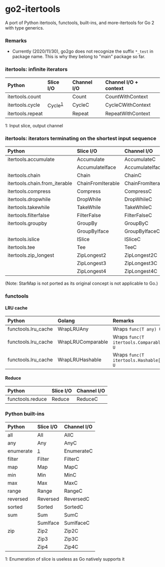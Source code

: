 # go2-itertools

A port of Python itertools, functools, built-ins, and more-itertools for Go 2 with type generics.


### Remarks

- Currently (2020/11/30), go2go does not recognize the suffix `*_test` in package name. This is why they belong to "main" package so far.


### itertools: infinite iterators

|Python|Slice I/O|Channel I/O|Channel I/O + context|
|:--|:--|:--|:--|
|itertools.count||Count|CountWithContext|
|itertools.cycle|Cycle<sup>[1](#infinite1)</sup>|CycleC|CycleCWithContext|
|itertools.repeat||Repeat|RepeatWithContext|

<a name="infinite1">1</a>: Input slice, output channel


### itertools: iterators terminating on the shortest input sequence

|Python|Slice I/O|Channel I/O|
|:--|:--|:--|
|itertools.accumulate|Accumulate|AccumulateC|
||AccumulateIface|AccumulateIfaceC|
|itertools.chain|Chain|ChainC|
|itertools.chain.from_iterable|ChainFromIterable|ChainFromIterableC|
|itertools.compress|Compress|CompressC|
|itertools.dropwhile|DropWhile|DropWhileC|
|itertools.takewhile|TakeWhile|TakeWhileC|
|itertools.filterfalse|FilterFalse|FilterFalseC|
|itertools.groupby|GroupBy|GroupByC|
||GroupByIface|GroupByIfaceC|
|itertools.islice|ISlice|ISliceC|
|itertools.tee|Tee|TeeC|
|itertools.zip_longest|ZipLongest2|ZipLongest2C|
||ZipLongest3|ZipLongest3C|
||ZipLongest4|ZipLongest4C|

(Note: StarMap is not ported as its original concept is not applicable to Go.)


### functools

#### LRU cache

|Python|Golang|Remarks|
|:--|:--|:--|
|functools.lru_cache|WrapLRUAny|Wraps `func(T any) U`|
|functools.lru_cache|WrapLRUComparable|Wraps `func(T itertools.Comparable) U`|
|functools.lru_cache|WrapLRUHashable|Wraps `func(T itertools.Hashable[T]) U`|


#### Reduce

|Python|Slice I/O|Channel I/O|
|:--|:--|:--|
|functools.reduce|Reduce|ReduceC|


### Python built-ins

|Python|Slice I/O|Channel I/O|
|:--|:--|:--|
|all|All|AllC|
|any|Any|AnyC|
|enumerate|<sup>[1](#builtins1)</sup>|EnumerateC|
|filter|Filter|FilterC|
|map|Map|MapC|
|min|Min|MinC|
|max|Max|MaxC|
|range|Range|RangeC|
|reversed|Reversed|ReversedC|
|sorted|Sorted|SortedC|
|sum|Sum|SumC|
||SumIface|SumIfaceC|
|zip|Zip2|Zip2C|
||Zip3|Zip3C|
||Zip4|Zip4C|

<a name="builtins1">1</a>: Enumeration of slice is useless as Go natively supports it

